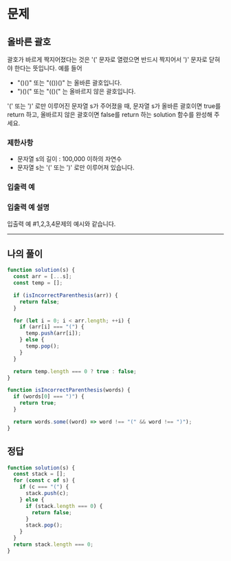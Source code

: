 # 문제

## **올바른 괄호**

괄호가 바르게 짝지어졌다는 것은 '(' 문자로 열렸으면 반드시 짝지어서 ')' 문자로 닫혀야 한다는 뜻입니다. 예를 들어

- "()()" 또는 "(())()" 는 올바른 괄호입니다.
- ")()(" 또는 "(()(" 는 올바르지 않은 괄호입니다.

'(' 또는 ')' 로만 이루어진 문자열 s가 주어졌을 때, 문자열 s가 올바른 괄호이면 true를 return 하고, 올바르지 않은 괄호이면 false를 return 하는 solution 함수를 완성해 주세요.

### 제한사항

- 문자열 s의 길이 : 100,000 이하의 자연수
- 문자열 s는 '(' 또는 ')' 로만 이루어져 있습니다.

### 입출력 예

### 입출력 예 설명

입출력 예 #1,2,3,4문제의 예시와 같습니다.

---

## 나의 풀이

```jsx
function solution(s) {
  const arr = [...s];
  const temp = [];

  if (isIncorrectParenthesis(arr)) {
    return false;
  }

  for (let i = 0; i < arr.length; ++i) {
    if (arr[i] === "(") {
      temp.push(arr[i]);
    } else {
      temp.pop();
    }
  }

  return temp.length === 0 ? true : false;
}

function isIncorrectParenthesis(words) {
  if (words[0] === ")") {
    return true;
  }

  return words.some((word) => word !== "(" && word !== ")");
}
```

## 정답

```jsx
function solution(s) {
  const stack = [];
  for (const c of s) {
    if (c === "(") {
      stack.push(c);
    } else {
      if (stack.length === 0) {
        return false;
      }
      stack.pop();
    }
  }
  return stack.length === 0;
}
```
